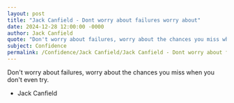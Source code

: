 ```yaml
---
layout: post
title: "Jack Canfield - Dont worry about failures worry about"
date: 2024-12-28 12:00:00 -0000
author: Jack Canfield
quote: "Don't worry about failures, worry about the chances you miss when you don't even try."
subject: Confidence
permalink: /Confidence/Jack Canfield/Jack Canfield - Dont worry about failures worry about
---
```


Don't worry about failures, worry about the chances you miss when you don't even try.

- Jack Canfield
